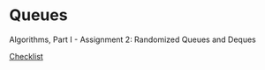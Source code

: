 Queues
======

Algorithms, Part I - Assignment 2: Randomized Queues and Deques

[Checklist](http://coursera.cs.princeton.edu/algs4/checklists/queues.html)
